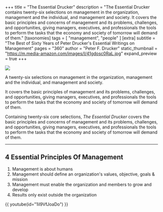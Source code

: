 +++
title = "The Essential Drucker"
description = "The Essential Drucker contains twenty-six selections on management in the organization, management and the individual, and management and society. It covers the basic principles and concerns of management and its problems, challenges, and opportunities, giving managers, executives, and professionals the tools to perform the tasks that the economy and society of tomorrow will demand of them."
[taxonomies]
tags = [ "management", "people" ]
[extra]
subtitle = "The Best of Sixty Years of Peter Drucker's Essential Writings on Management"
pages = "360"
author = "Peter F. Drucker"
static_thumbnail = "https://m.media-amazon.com/images/I/41gdosc0RaL.jpg"
expand_preview = true
+++

<img border="0" src="https://m.media-amazon.com/images/I/41gdosc0RaL.jpg" >

A twenty-six selections on management in the organization, management and the individual, and management and society.

It covers the basic principles of management and its problems, challenges, and opportunities, giving managers, 
executives, and professionals the tools to perform the tasks that the economy and society of tomorrow will demand 
of them.

<!-- more -->


Containing twenty-six core selections, *The Essential Drucker* covers the basic principles and concerns of management
and its problems, challenges, and opportunities, giving managers, executives, and professionals the tools to perform the
tasks that the economy and society of tomorrow will demand of them.

---

## 4 Essential Principles Of Management

1. Management is about humans
2. Management should define an organization's values, objective, goals & mission
3. Management must enable the organization and members to grow and develop
4. Results only exist outside the organization

{{ youtube(id="1il9VfJoaDo") }}